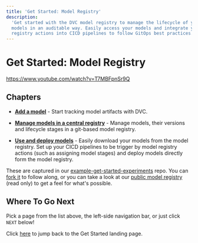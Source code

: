 ```yaml
---
title: 'Get Started: Model Registry'
description:
  'Get started with the DVC model registry to manage the lifecycle of your
  models in an auditable way. Easily access your models and integrate your model
  registry actions into CICD pipelines to follow GitOps best practices.'
---
```


# Get Started: Model Registry

https://www.youtube.com/watch?v=T7MBFpnSr9Q

## Chapters

- **[Add a model]** - Start tracking model artifacts with DVC.

- **[Manage models in a central registry]** - Manage models, their versions and
  lifecycle stages in a git-based model registry.

- **[Use and deploy models]** - Easily download your models from the model
  registry. Set up your CICD pipelines to be trigger by model registry actions
  (such as assigning model stages) and deploy models directly form the model
  registry.

[Add a model]: /doc/start/model-registry/add-model
[Manage models in a central registry]: /doc/start/model-registry/manage-models
[Use and deploy models]: /doc/start/model-registry/model-cicd

<admon type="info">

These are captured in our [example-get-started-experiments] repo. You can [fork
it][example-get-started-experiments-fork] to follow along, or you can take a
look at our
[public model registry](https://studio.iterative.ai/team/Iterative/models) (read
only) to get a feel for what's possible.

[example-get-started-experiments]:
  https://github.com/iterative/example-get-started-experiments
[example-get-started-experiments-fork]:
  https://github.com/iterative/example-get-started-experiments/fork

</admon>

## Where To Go Next

Pick a page from the list above, the left-side navigation bar, or just click
`NEXT` below!

Click [here](/doc/start/) to jump back to the Get Started landing page.

